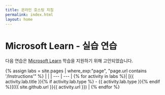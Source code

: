 ```yaml
---
title: 온라인 호스팅 지침
permalink: index.html
layout: home
---
```


# Microsoft Learn - 실습 연습

다음 연습은 [Microsoft Learn](https://docs.microsoft.com/training/) 학습을 지원하기 위해 고안되었습니다.

{% assign labs = site.pages | where_exp:"page", "page.url contains '/Instructions'" %}
| |
| --- | --- | 
{% for activity in labs  %}| [{{ activity.lab.title }}{% if activity.lab.type %} - {{ activity.lab.type }}{% endif %}]({{ site.github.url }}{{ activity.url }}) |
{% endfor %}

